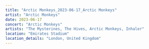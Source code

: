 ```yaml
---
title: "Arctic Monkeys_2023-06-17_Arctic Monkeys"
artist: "Arctic Monkeys"
date: 2023-06-17
concert: "Arctic Monkeys"
artists: "The Mysterines, The Hives, Arctic Monkeys, Inhaler"
location: "Emirates Stadium"
location_details: "London, United Kingdom"
---
```


